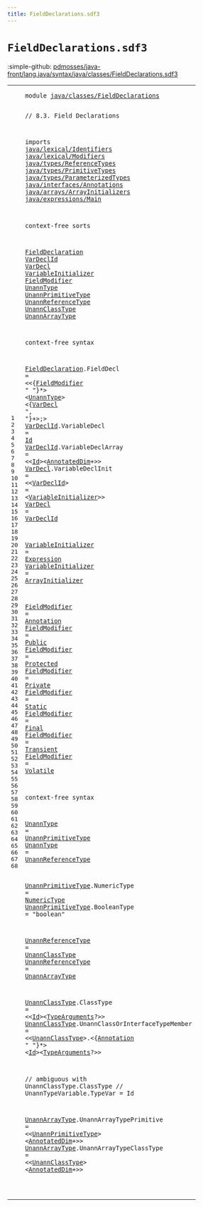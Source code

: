 ```yaml
---
title: FieldDeclarations.sdf3
---
```


# `FieldDeclarations.sdf3`

:simple-github: [pdmosses/java-front/lang.java/syntax/java/classes/FieldDeclarations.sdf3]

[pdmosses/java-front/lang.java/syntax/java/classes/FieldDeclarations.sdf3]: https://github.com/pdmosses/java-front/blob/master/lang.java/syntax/java/classes/FieldDeclarations.sdf3 "The source file on GitHub"

<div class="sdf3"><table class="highlighttable"><tbody><tr><td class="linenos"><div class="linenodiv"><pre><span></span>1
2
3
4
5
6
7
8
9
10
11
12
13
14
15
16
17
18
19
20
21
22
23
24
25
26
27
28
29
30
31
32
33
34
35
36
37
38
39
40
41
42
43
44
45
46
47
48
49
50
51
52
53
54
55
56
57
58
59
60
61
62
63
64
65
66
67
68
</pre></div></td>
<td class="code"><pre><code><span class="keyword">module</span> <a href="../../statements/Statements.sdf3#java/classes/FieldDeclarations_66_96" id="java/classes/FieldDeclarations_7_37" title="Referenced at ../../statements/Statements.sdf3 line 6">java/classes/FieldDeclarations</a>

<span class="layout">// 8.3. Field Declarations</span>

<span class="keyword">imports</span>
  <a href="../../lexical/Identifiers.sdf3#java/lexical/Identifiers_7_31" id="java/lexical/Identifiers_77_101" title="Defined at ../../lexical/Identifiers.sdf3 line 1">java/lexical/Identifiers</a>
  <a href="../../lexical/Modifiers.sdf3#java/lexical/Modifiers_7_29" id="java/lexical/Modifiers_104_126" title="Defined at ../../lexical/Modifiers.sdf3 line 1">java/lexical/Modifiers</a>
  <a href="../../types/ReferenceTypes.sdf3#java/types/ReferenceTypes_7_32" id="java/types/ReferenceTypes_129_154" title="Defined at ../../types/ReferenceTypes.sdf3 line 1">java/types/ReferenceTypes</a>
  <a href="../../types/PrimitiveTypes.sdf3#java/types/PrimitiveTypes_7_32" id="java/types/PrimitiveTypes_157_182" title="Defined at ../../types/PrimitiveTypes.sdf3 line 1">java/types/PrimitiveTypes</a>
  <a href="../../types/ParameterizedTypes.sdf3#java/types/ParameterizedTypes_7_36" id="java/types/ParameterizedTypes_185_214" title="Defined at ../../types/ParameterizedTypes.sdf3 line 1">java/types/ParameterizedTypes</a>
  <a href="../../interfaces/Annotations.sdf3#java/interfaces/Annotations_7_34" id="java/interfaces/Annotations_217_244" title="Defined at ../../interfaces/Annotations.sdf3 line 1">java/interfaces/Annotations</a>
  <a href="../../arrays/ArrayInitializers.sdf3#java/arrays/ArrayInitializers_7_36" id="java/arrays/ArrayInitializers_247_276" title="Defined at ../../arrays/ArrayInitializers.sdf3 line 1">java/arrays/ArrayInitializers</a>
  <a href="../../expressions/Main.sdf3#java/expressions/Main_7_28" id="java/expressions/Main_279_300" title="Defined at ../../expressions/Main.sdf3 line 1">java/expressions/Main</a>

<span class="keyword">context-free sorts</span>

  <a href="../ClassDeclarations.sdf3#FieldDeclaration_1648_1664" id="FieldDeclaration_324_340" title="Referenced at ../ClassDeclarations.sdf3 line 63">FieldDeclaration</a>
  <a href="#VarDeclId_791_800" id="VarDeclId_343_352" title="Referenced at line 34; ../MethodDeclarations.sdf3 line 71; ../../statements/Statements.sdf3 line 128">VarDeclId</a>
  <a href="#VarDecl_582_589" id="VarDecl_355_362" title="Referenced at line 30; ../../interfaces/ConstantDeclarations.sdf3 line 18; ../../statements/LocalVariableDeclarations.sdf3 line 19; ../../statements/Statements.sdf3 line 45">VarDecl</a>
  <a href="#VariableInitializer_737_756" id="VariableInitializer_365_384" title="Referenced at line 33; ../../arrays/ArrayInitializers.sdf3 line 15">VariableInitializer</a>
  <a href="#FieldModifier_547_560" id="FieldModifier_387_400" title="Referenced at line 30">FieldModifier</a>
  <a href="#UnannType_569_578" id="UnannType_403_412" title="Referenced at line 30; ../MethodDeclarations.sdf3 line 71; ../../interfaces/AnnotationTypes.sdf3 line 38; ../../interfaces/ConstantDeclarations.sdf3 line 18; ../../statements/LocalVariableDeclarations.sdf3 line 19; ../../statements/Statements.sdf3 line 128">UnannType</a>
  <a href="#UnannPrimitiveType_1695_1713" id="UnannPrimitiveType_415_433" title="Referenced at line 65">UnannPrimitiveType</a>
  <a href="#UnannReferenceType_1170_1188" id="UnannReferenceType_436_454" title="Referenced at line 51">UnannReferenceType</a>
  <a href="#UnannClassType_1780_1794" id="UnannClassType_457_471" title="Referenced at line 66; ../../statements/Statements.sdf3 line 107">UnannClassType</a>
  <a href="#UnannArrayType_1348_1362" id="UnannArrayType_474_488" title="Referenced at line 57">UnannArrayType</a>

<span class="keyword">context-free syntax</span>
  
  <a href="../ClassDeclarations.sdf3#FieldDeclaration_1648_1664" id="FieldDeclaration_515_531" title="Referenced at ../ClassDeclarations.sdf3 line 63">FieldDeclaration</a>.<span class="cons_Constructor"><span id="FieldDecl_532_541" title="Not referenced locally, nor via imports">FieldDecl</span></span> = &lt;&lt;{<a href="#FieldModifier_387_400" id="FieldModifier_547_560" title="Defined at line 21, 39, 40, 41, 42, 43, 44, 45, 46">FieldModifier</a> <span class="cons_Lit">" "</span>}*&gt; &lt;<a href="#UnannType_403_412" id="UnannType_569_578" title="Defined at line 22, 50, 51">UnannType</a>&gt; &lt;{<a href="#VarDecl_355_362" id="VarDecl_582_589" title="Defined at line 19, 33, 34">VarDecl</a> <span class="cons_Lit">", "</span>}+&gt;<span class="cons_String">;</span>&gt;
  <a href="#VarDeclId_791_800" id="VarDeclId_602_611" title="Referenced at line 34; ../MethodDeclarations.sdf3 line 71; ../../statements/Statements.sdf3 line 128">VarDeclId</a>.<span class="cons_Constructor"><span id="VariableDecl_612_624" title="Not referenced locally, nor via imports">VariableDecl</span></span>      = <a href="../../lexical/Identifiers.sdf3#Id_141_143" id="Id_632_634" title="Defined at ../../lexical/Identifiers.sdf3 line 15, 23">Id</a>
  <a href="#VarDeclId_791_800" id="VarDeclId_637_646" title="Referenced at line 34; ../MethodDeclarations.sdf3 line 71; ../../statements/Statements.sdf3 line 128">VarDeclId</a>.<span class="cons_Constructor"><span id="VariableDeclArray_647_664" title="Not referenced locally, nor via imports">VariableDeclArray</span></span> = &lt;&lt;<a href="../../lexical/Identifiers.sdf3#Id_141_143" id="Id_669_671" title="Defined at ../../lexical/Identifiers.sdf3 line 15, 23">Id</a>&gt;&lt;<a href="../../types/ReferenceTypes.sdf3#AnnotatedDim_310_322" id="AnnotatedDim_673_685" title="Defined at ../../types/ReferenceTypes.sdf3 line 19, 41">AnnotatedDim</a>+&gt;&gt;
  <a href="#VarDecl_582_589" id="VarDecl_691_698" title="Referenced at line 30; ../../interfaces/ConstantDeclarations.sdf3 line 18; ../../statements/LocalVariableDeclarations.sdf3 line 19; ../../statements/Statements.sdf3 line 45">VarDecl</a>.<span class="cons_Constructor"><span id="VariableDeclInit_699_715" title="Not referenced locally, nor via imports">VariableDeclInit</span></span>    = &lt;&lt;<a href="#VarDeclId_343_352" id="VarDeclId_723_732" title="Defined at line 18, 31, 32">VarDeclId</a>&gt; <span class="cons_String">=</span> &lt;<a href="#VariableInitializer_365_384" id="VariableInitializer_737_756" title="Defined at line 20, 36, 37">VariableInitializer</a>&gt;&gt;
  <a href="#VarDecl_582_589" id="VarDecl_761_768" title="Referenced at line 30; ../../interfaces/ConstantDeclarations.sdf3 line 18; ../../statements/LocalVariableDeclarations.sdf3 line 19; ../../statements/Statements.sdf3 line 45">VarDecl</a>                     = <a href="#VarDeclId_343_352" id="VarDeclId_791_800" title="Defined at line 18, 31, 32">VarDeclId</a>
  
  <a href="#VariableInitializer_737_756" id="VariableInitializer_806_825" title="Referenced at line 33; ../../arrays/ArrayInitializers.sdf3 line 15">VariableInitializer</a> = <a href="../../expressions/Main.sdf3#Expression_459_469" id="Expression_828_838" title="Defined at ../../expressions/Main.sdf3 line 21">Expression</a>
  <a href="#VariableInitializer_737_756" id="VariableInitializer_841_860" title="Referenced at line 33; ../../arrays/ArrayInitializers.sdf3 line 15">VariableInitializer</a> = <a href="../../arrays/ArrayInitializers.sdf3#ArrayInitializer_133_149" id="ArrayInitializer_863_879" title="Defined at ../../arrays/ArrayInitializers.sdf3 line 10, 14, 15">ArrayInitializer</a>
  
  <a href="#FieldModifier_547_560" id="FieldModifier_885_898" title="Referenced at line 30">FieldModifier</a> = <a href="../../interfaces/Annotations.sdf3#Annotation_158_168" id="Annotation_901_911" title="Defined at ../../interfaces/Annotations.sdf3 line 12, 19, 20, 21">Annotation</a>
  <a href="#FieldModifier_547_560" id="FieldModifier_914_927" title="Referenced at line 30">FieldModifier</a> = <a href="../../lexical/Modifiers.sdf3#Public_201_207" id="Public_930_936" title="Defined at ../../lexical/Modifiers.sdf3 line 14, 29">Public</a>
  <a href="#FieldModifier_547_560" id="FieldModifier_939_952" title="Referenced at line 30">FieldModifier</a> = <a href="../../lexical/Modifiers.sdf3#Protected_189_198" id="Protected_955_964" title="Defined at ../../lexical/Modifiers.sdf3 line 13, 28">Protected</a>
  <a href="#FieldModifier_547_560" id="FieldModifier_967_980" title="Referenced at line 30">FieldModifier</a> = <a href="../../lexical/Modifiers.sdf3#Private_179_186" id="Private_983_990" title="Defined at ../../lexical/Modifiers.sdf3 line 12, 27">Private</a>
  <a href="#FieldModifier_547_560" id="FieldModifier_993_1006" title="Referenced at line 30">FieldModifier</a> = <a href="../../lexical/Modifiers.sdf3#Static_210_216" id="Static_1009_1015" title="Defined at ../../lexical/Modifiers.sdf3 line 15, 30">Static</a>
  <a href="#FieldModifier_547_560" id="FieldModifier_1018_1031" title="Referenced at line 30">FieldModifier</a> = <a href="../../lexical/Modifiers.sdf3#Final_162_167" id="Final_1034_1039" title="Defined at ../../lexical/Modifiers.sdf3 line 10, 25">Final</a>
  <a href="#FieldModifier_547_560" id="FieldModifier_1042_1055" title="Referenced at line 30">FieldModifier</a> = <a href="../../lexical/Modifiers.sdf3#Transient_245_254" id="Transient_1058_1067" title="Defined at ../../lexical/Modifiers.sdf3 line 18, 32">Transient</a>
  <a href="#FieldModifier_547_560" id="FieldModifier_1070_1083" title="Referenced at line 30">FieldModifier</a> = <a href="../../lexical/Modifiers.sdf3#Volatile_257_265" id="Volatile_1086_1094" title="Defined at ../../lexical/Modifiers.sdf3 line 19, 33">Volatile</a>
  
<span class="keyword">context-free syntax</span>  
  
  <a href="#UnannType_569_578" id="UnannType_1125_1134" title="Referenced at line 30; ../MethodDeclarations.sdf3 line 71; ../../interfaces/AnnotationTypes.sdf3 line 38; ../../interfaces/ConstantDeclarations.sdf3 line 18; ../../statements/LocalVariableDeclarations.sdf3 line 19; ../../statements/Statements.sdf3 line 128">UnannType</a> = <a href="#UnannPrimitiveType_415_433" id="UnannPrimitiveType_1137_1155" title="Defined at line 23, 53, 54">UnannPrimitiveType</a>
  <a href="#UnannType_569_578" id="UnannType_1158_1167" title="Referenced at line 30; ../MethodDeclarations.sdf3 line 71; ../../interfaces/AnnotationTypes.sdf3 line 38; ../../interfaces/ConstantDeclarations.sdf3 line 18; ../../statements/LocalVariableDeclarations.sdf3 line 19; ../../statements/Statements.sdf3 line 128">UnannType</a> = <a href="#UnannReferenceType_436_454" id="UnannReferenceType_1170_1188" title="Defined at line 24, 56, 57">UnannReferenceType</a>
  
  <a href="#UnannPrimitiveType_1695_1713" id="UnannPrimitiveType_1194_1212" title="Referenced at line 65">UnannPrimitiveType</a>.<span class="cons_Constructor"><span id="NumericType_1213_1224" title="Not referenced locally, nor via imports">NumericType</span></span> = <a href="../../types/PrimitiveTypes.sdf3#NumericType_147_158" id="NumericType_1227_1238" title="Defined at ../../types/PrimitiveTypes.sdf3 line 11, 17, 18, 19, 20, 21, 22, 23">NumericType</a>
  <a href="#UnannPrimitiveType_1695_1713" id="UnannPrimitiveType_1241_1259" title="Referenced at line 65">UnannPrimitiveType</a>.<span class="cons_Constructor"><span id="BooleanType_1260_1271" title="Not referenced locally, nor via imports">BooleanType</span></span> = <span class="cons_Lit">"boolean"</span>
  
  <a href="#UnannReferenceType_1170_1188" id="UnannReferenceType_1289_1307" title="Referenced at line 51">UnannReferenceType</a> = <a href="#UnannClassType_457_471" id="UnannClassType_1310_1324" title="Defined at line 25, 59, 60">UnannClassType</a>
  <a href="#UnannReferenceType_1170_1188" id="UnannReferenceType_1327_1345" title="Referenced at line 51">UnannReferenceType</a> = <a href="#UnannArrayType_474_488" id="UnannArrayType_1348_1362" title="Defined at line 26, 65, 66">UnannArrayType</a>
  
  <a href="#UnannClassType_1780_1794" id="UnannClassType_1368_1382" title="Referenced at line 66; ../../statements/Statements.sdf3 line 107">UnannClassType</a>.<span class="cons_Constructor"><span id="ClassType_1383_1392" title="Not referenced locally, nor via imports">ClassType</span></span>                       = &lt;&lt;<a href="../../lexical/Identifiers.sdf3#Id_141_143" id="Id_1419_1421" title="Defined at ../../lexical/Identifiers.sdf3 line 15, 23">Id</a>&gt;&lt;<a href="../../types/ParameterizedTypes.sdf3#TypeArguments_157_170" id="TypeArguments_1423_1436" title="Defined at ../../types/ParameterizedTypes.sdf3 line 11, 17">TypeArguments</a>?&gt;&gt;
  <a href="#UnannClassType_1780_1794" id="UnannClassType_1442_1456" title="Referenced at line 66; ../../statements/Statements.sdf3 line 107">UnannClassType</a>.<span class="cons_Constructor"><span id="UnannClassOrInterfaceTypeMember_1457_1488" title="Not referenced locally, nor via imports">UnannClassOrInterfaceTypeMember</span></span> = &lt;&lt;<a href="#UnannClassType_457_471" id="UnannClassType_1493_1507" title="Defined at line 25, 59, 60">UnannClassType</a>&gt;<span class="cons_String">.</span>&lt;{<a href="../../interfaces/Annotations.sdf3#Annotation_158_168" id="Annotation_1511_1521" title="Defined at ../../interfaces/Annotations.sdf3 line 12, 19, 20, 21">Annotation</a> <span class="cons_Lit">" "</span>}*&gt; &lt;<a href="../../lexical/Identifiers.sdf3#Id_141_143" id="Id_1530_1532" title="Defined at ../../lexical/Identifiers.sdf3 line 15, 23">Id</a>&gt;&lt;<a href="../../types/ParameterizedTypes.sdf3#TypeArguments_157_170" id="TypeArguments_1534_1547" title="Defined at ../../types/ParameterizedTypes.sdf3 line 11, 17">TypeArguments</a>?&gt;&gt;
  
<span class="layout">//  ambiguous with UnannClassType.ClassType</span>
<span class="layout">//  UnannTypeVariable.TypeVar            = Id</span>
  
  <a href="#UnannArrayType_1348_1362" id="UnannArrayType_1649_1663" title="Referenced at line 57">UnannArrayType</a>.<span class="cons_Constructor"><span id="UnannArrayTypePrimitive_1664_1687" title="Not referenced locally, nor via imports">UnannArrayTypePrimitive</span></span>    = &lt;&lt;<a href="#UnannPrimitiveType_415_433" id="UnannPrimitiveType_1695_1713" title="Defined at line 23, 53, 54">UnannPrimitiveType</a>&gt; &lt;<a href="../../types/ReferenceTypes.sdf3#AnnotatedDim_310_322" id="AnnotatedDim_1716_1728" title="Defined at ../../types/ReferenceTypes.sdf3 line 19, 41">AnnotatedDim</a>+&gt;&gt;
  <a href="#UnannArrayType_1348_1362" id="UnannArrayType_1734_1748" title="Referenced at line 57">UnannArrayType</a>.<span class="cons_Constructor"><span id="UnannArrayTypeClassType_1749_1772" title="Not referenced locally, nor via imports">UnannArrayTypeClassType</span></span>    = &lt;&lt;<a href="#UnannClassType_457_471" id="UnannClassType_1780_1794" title="Defined at line 25, 59, 60">UnannClassType</a>&gt; &lt;<a href="../../types/ReferenceTypes.sdf3#AnnotatedDim_310_322" id="AnnotatedDim_1797_1809" title="Defined at ../../types/ReferenceTypes.sdf3 line 19, 41">AnnotatedDim</a>+&gt;&gt;
  
  
</code></pre></td></tr></tbody></table></div>